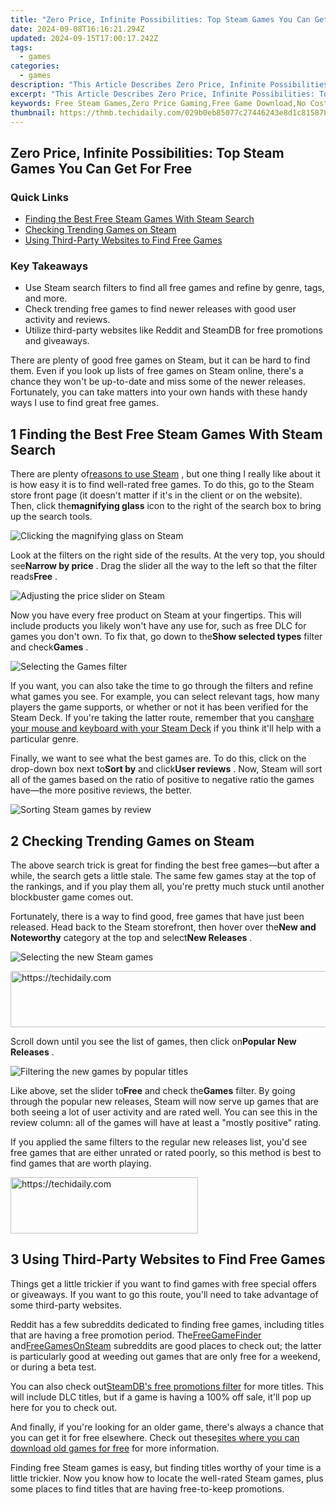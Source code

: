 ```yaml
---
title: "Zero Price, Infinite Possibilities: Top Steam Games You Can Get For Free"
date: 2024-09-08T16:16:21.294Z
updated: 2024-09-15T17:00:17.242Z
tags:
  - games
categories:
  - games
description: "This Article Describes Zero Price, Infinite Possibilities: Top Steam Games You Can Get For Free"
excerpt: "This Article Describes Zero Price, Infinite Possibilities: Top Steam Games You Can Get For Free"
keywords: Free Steam Games,Zero Price Gaming,Free Game Download,No Cost Players,Free Digital Games,Zero-Cost Gaming,FREE Online Games
thumbnail: https://thmb.techidaily.com/029b0eb85077c27446243e8d1c815878a76764b760390b18a7b33382115f2d0b.jpg
---
```


## Zero Price, Infinite Possibilities: Top Steam Games You Can Get For Free

### Quick Links

* [Finding the Best Free Steam Games With Steam Search](#finding-the-best-free-steam-games-with-steam-search)
* [Checking Trending Games on Steam](#checking-trending-games-on-steam)
* [Using Third-Party Websites to Find Free Games](#using-third-party-websites-to-find-free-games)

### Key Takeaways

* Use Steam search filters to find all free games and refine by genre, tags, and more.
* Check trending free games to find newer releases with good user activity and reviews.
* Utilize third-party websites like Reddit and SteamDB for free promotions and giveaways.

 There are plenty of good free games on Steam, but it can be hard to find them. Even if you look up lists of free games on Steam online, there's a chance they won't be up-to-date and miss some of the newer releases. Fortunately, you can take matters into your own hands with these handy ways I use to find great free games.

## 1 Finding the Best Free Steam Games With Steam Search

 There are plenty of[reasons to use Steam](https://www.makeuseof.com/all-gamers-should-use-steam-reasons-why/) , but one thing I really like about it is how easy it is to find well-rated free games. To do this, go to the Steam store front page (it doesn't matter if it's in the client or on the website). Then, click the**magnifying glass** icon to the right of the search box to bring up the search tools.

![Clicking the magnifying glass on Steam](https://static1.makeuseofimages.com/wordpress/wp-content/uploads/2024/04/good-free-games-steam-magnifying.png)

 Look at the filters on the right side of the results. At the very top, you should see**Narrow by price** . Drag the slider all the way to the left so that the filter reads**Free** .

![Adjusting the price slider on Steam](https://static1.makeuseofimages.com/wordpress/wp-content/uploads/2024/04/good-free-games-steam-slider.png)

 Now you have every free product on Steam at your fingertips. This will include products you likely won't have any use for, such as free DLC for games you don't own. To fix that, go down to the**Show selected types** filter and check**Games** .

![Selecting the Games filter](https://static1.makeuseofimages.com/wordpress/wp-content/uploads/2024/04/good-free-games-steam-types.png)

 If you want, you can also take the time to go through the filters and refine what games you see. For example, you can select relevant tags, how many players the game supports, or whether or not it has been verified for the Steam Deck. If you're taking the latter route, remember that you can[share your mouse and keyboard with your Steam Deck](https://www.makeuseof.com/how-to-share-pc-mouse-and-keyboard-with-steam-deck-using-barrier/) if you think it'll help with a particular genre.

 Finally, we want to see what the best games are. To do this, click on the drop-down box next to**Sort by** and click**User reviews** . Now, Steam will sort all of the games based on the ratio of positive to negative ratio the games have—the more positive reviews, the better.

![Sorting Steam games by review](https://static1.makeuseofimages.com/wordpress/wp-content/uploads/2024/04/good-free-games-steam-sort.png)

## 2 Checking Trending Games on Steam

 The above search trick is great for finding the best free games—but after a while, the search gets a little stale. The same few games stay at the top of the rankings, and if you play them all, you're pretty much stuck until another blockbuster game comes out.

 Fortunately, there is a way to find good, free games that have just been released. Head back to the Steam storefront, then hover over the**New and Noteworthy** category at the top and select**New Releases** .

![Selecting the new Steam games](https://static1.makeuseofimages.com/wordpress/wp-content/uploads/2024/04/good-free-games-steam-new.jpg)

<!-- affiliate ads begin -->
<a href="https://appsumo.8odi.net/c/5597632/2130871/7443" target="_top" id="2130871">
  <img src="//a.impactradius-go.com/display-ad/7443-2130871" border="0" alt="https://techidaily.com" width="728" height="90"/>
</a>
<img height="0" width="0" src="https://appsumo.8odi.net/i/5597632/2130871/7443" style="position:absolute;visibility:hidden;" border="0" />
<!-- affiliate ads end -->

 Scroll down until you see the list of games, then click on**Popular New Releases** .

![Filtering the new games by popular titles](https://static1.makeuseofimages.com/wordpress/wp-content/uploads/2024/04/good-free-games-steam-popular.png)

 Like above, set the slider to**Free** and check the**Games** filter. By going through the popular new releases, Steam will now serve up games that are both seeing a lot of user activity and are rated well. You can see this in the review column: all of the games will have at least a "mostly positive" rating.

 If you applied the same filters to the regular new releases list, you'd see free games that are either unrated or rated poorly, so this method is best to find games that are worth playing.

<!-- affiliate ads begin -->
<a href="https://wigfever.sjv.io/c/5597632/2005184/22899" target="_top" id="2005184">
  <img src="//a.impactradius-go.com/display-ad/22899-2005184" border="0" alt="https://techidaily.com" width="300" height="90"/>
</a>
<img height="0" width="0" src="https://wigfever.sjv.io/i/5597632/2005184/22899" style="position:absolute;visibility:hidden;" border="0" />
<!-- affiliate ads end -->

## 3 Using Third-Party Websites to Find Free Games

 Things get a little trickier if you want to find games with free special offers or giveaways. If you want to go this route, you'll need to take advantage of some third-party websites.

 Reddit has a few subreddits dedicated to finding free games, including titles that are having a free promotion period. The[FreeGameFinder](https://www.reddit.com/r/FreeGameFindings/) and[FreeGamesOnSteam](https://www.reddit.com/r/FreeGamesOnSteam/) subreddits are good places to check out; the latter is particularly good at weeding out games that are only free for a weekend, or during a beta test.

 You can also check out[SteamDB's free promotions filter](https://steamdb.info/upcoming/free/) for more titles. This will include DLC titles, but if a game is having a 100% off sale, it'll pop up here for you to check out.

 And finally, if you're looking for an older game, there's always a chance that you can get it for free elsewhere. Check out these[sites where you can download old games for free](https://www.makeuseof.com/tag/4-sites-where-you-can-download-old-pc-games-for-free-nb/) for more information.

 Finding free Steam games is easy, but finding titles worthy of your time is a little trickier. Now you know how to locate the well-rated Steam games, plus some places to find titles that are having free-to-keep promotions.

<ins class="adsbygoogle"
     style="display:block"
     data-ad-format="autorelaxed"
     data-ad-client="ca-pub-7571918770474297"
     data-ad-slot="1223367746"></ins>

<ins class="adsbygoogle"
     style="display:block"
     data-ad-client="ca-pub-7571918770474297"
     data-ad-slot="8358498916"
     data-ad-format="auto"
     data-full-width-responsive="true"></ins>



